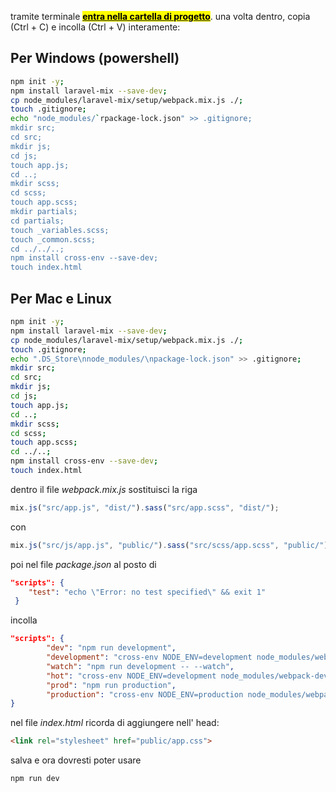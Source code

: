 tramite terminale **<u><mark>entra nella cartella di progetto</mark></u>**. una volta dentro, copia (Ctrl + C) e incolla (Ctrl + V) interamente:

## Per Windows (powershell)
```bash
npm init -y;
npm install laravel-mix --save-dev;
cp node_modules/laravel-mix/setup/webpack.mix.js ./;
touch .gitignore;
echo "node_modules/`rpackage-lock.json" >> .gitignore;
mkdir src;
cd src;
mkdir js;
cd js;
touch app.js;
cd ..;
mkdir scss;
cd scss;
touch app.scss;
mkdir partials;
cd partials;
touch _variables.scss;
touch _common.scss;
cd ../../..;
npm install cross-env --save-dev;
touch index.html
```

## Per Mac e Linux 
```bash
npm init -y;
npm install laravel-mix --save-dev;
cp node_modules/laravel-mix/setup/webpack.mix.js ./;
touch .gitignore;
echo ".DS_Store\nnode_modules/\npackage-lock.json" >> .gitignore;
mkdir src;
cd src;
mkdir js;
cd js;
touch app.js;
cd ..;
mkdir scss;
cd scss;
touch app.scss;
cd ../..;
npm install cross-env --save-dev;
touch index.html
```

dentro il file *webpack.mix.js* sostituisci la riga 

```js
mix.js("src/app.js", "dist/").sass("src/app.scss", "dist/");
```

con

```js
mix.js("src/js/app.js", "public/").sass("src/scss/app.scss", "public/");
```

poi nel file *package.json* al posto di

```json
"scripts": {
    "test": "echo \"Error: no test specified\" && exit 1"
 }
```

incolla

```json
"scripts": {
        "dev": "npm run development",
        "development": "cross-env NODE_ENV=development node_modules/webpack/bin/webpack.js --progress --hide-modules --config=node_modules/laravel-mix/setup/webpack.config.js",
        "watch": "npm run development -- --watch",
        "hot": "cross-env NODE_ENV=development node_modules/webpack-dev-server/bin/webpack-dev-server.js --inline --hot --config=node_modules/laravel-mix/setup/webpack.config.js",
        "prod": "npm run production",
        "production": "cross-env NODE_ENV=production node_modules/webpack/bin/webpack.js --no-progress --hide-modules --config=node_modules/laravel-mix/setup/webpack.config.js"
}
```

nel file *index.html* ricorda di aggiungere nell' head:

```html
<link rel="stylesheet" href="public/app.css">
```

salva e ora dovresti poter usare

```bash
npm run dev
```
